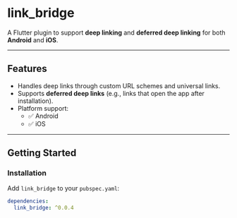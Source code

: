 # link_bridge

A Flutter plugin to support **deep linking** and **deferred deep linking** for both **Android** and **iOS**.

---

## Features

- Handles deep links through custom URL schemes and universal links.
- Supports **deferred deep links** (e.g., links that open the app after installation).
- Platform support:
    - ✅ Android
    - ✅ iOS

---

## Getting Started

### Installation

Add `link_bridge` to your `pubspec.yaml`:

```yaml
dependencies:
  link_bridge: ^0.0.4
